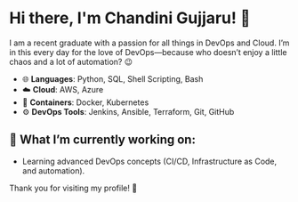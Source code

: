 # Hi there, I'm Chandini Gujjaru! 👋

I am a recent graduate with a passion for all things in DevOps and Cloud. I’m in this every day for the love of DevOps—because who doesn’t enjoy a little chaos and a lot of automation? 😉

- 🌐 **Languages**: Python, SQL, Shell Scripting, Bash
- ☁️ **Cloud**: AWS, Azure
- 🐳 **Containers**: Docker, Kubernetes
- ⚙️ **DevOps Tools**: Jenkins, Ansible, Terraform, Git, GitHub

## 🔭 What I’m currently working on:
- Learning advanced DevOps concepts (CI/CD, Infrastructure as Code, and automation).

Thank you for visiting my profile! 🚀
